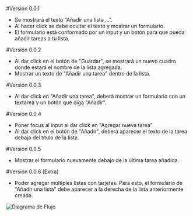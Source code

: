 #Versión 0.0.1

  + Se mostrará el texto "Añadir una lista ...".
  + Al hacer click se debe ocultar el texto y mostrar un formulario.
  + El formulario está conformado por un input y un botón para que pueda añadir tareas a tu lista.

#Versión 0.0.2

  + Al dar click en el botón de "Guardar", se mostrará un nuevo cuadro donde estará el nombre  de la lista agregada.
  + Mostrar un texto de "Añadir una tarea" dentro de la lista.

#Versión 0.0.3

  +  Al dar click en "Añadir una tarea", deberá mostrar un formulario con un textarea y un botón que diga "Añadir".

#Versión 0.0.4

  +  Poner focus al input al dar click en "Agregar nueva tarea".
  +  Al dar click en el botón de "Añadir", deberá aparecer el texto de la tarea debajo del título de la lista.

#Versión 0.0.5

  +  Mostrar el formulario nuevamente debajo de la última tarea añadida.

#Versión 0.0.6 (Extra)

  +  Poder agregar múltiples listas con tarjetas. Para esto, el formulario de "Añadir una lista" debe aparecer a la derecha de la lista anteriormente creada.

![Diagrama de Flujo](../assets/images/Trello.jpeg)